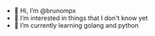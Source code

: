- 👋 Hi, I’m @brunompx
- 👀 I’m interested in things that I don't know yet
- 🌱 I’m currently learning golang and python

<!---
brunompx/brunompx is a ✨ special ✨ repository because its `README.md` (this file) appears on your GitHub profile.
You can click the Preview link to take a look at your changes.
--->
